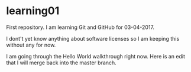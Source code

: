 # learning01
First repository. I am learning Git and GitHub for 03-04-2017.

I dont't yet know anything about software licenses so I am keeping this without any for now. 

I am going through the Hello World walkthrough right now. Here is an edit that I will merge back into the master branch.

